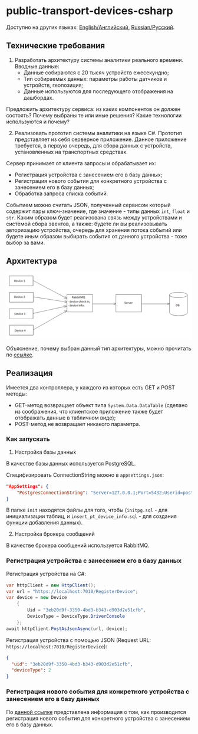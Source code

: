 # public-transport-devices-csharp

Доступно на других языках: [English/Английский](README.md), [Russian/Русский](README.ru.md).

## Технические требования 

1. Разработать архитектуру системы аналитики реального времени. 
Вводные данные: 
    - Данные собираются с 20 тысяч устройств ежесекундно; 
    - Тип собираемых данных: параметры работы датчиков и устройств, геопозиция; 
    - Данные используются для последующего отображения на дашбордах. 

Предложить архитектуру сервиса: из каких компонентов он должен состоять? 
Почему выбраны те или иные решения? 
Какие технологии используются и почему? 

2. Реализовать прототип системы аналитики на языке C#. 
Прототип представляет из себя серверное приложение. 
Данное приложение требуется, в первую очередь, для сбора данных с устройств, установленных на транспортных средствах. 

Сервер принимает от клиента запросы и обрабатывает их: 
- Регистрация устройства с занесением его в базу данных; 
- Регистрация нового события для конкретного устройства с занесением его в базу данных; 
- Обработка запроса списка событий. 

Событием можно считать JSON, полученный сервисом который содержит пары ключ-значение, где значение - типы данных `int`, `float` и `str`. 
Каким образом будет реализована связь между устройствами и системой сбора эвентов, а также: будете ли вы реализовывать авторизацию устройства, очередь для хранения потока событий или будете иным образом выбирать события от данного устройства - тоже выбор за вами. 

## Архитектура 

![MessageQueueArchitecture](docs/img/MessageQueueArchitecture.png)

Объяснение, почему выбран данный тип архитектуры, можно прочитать по [ссылке](docs/architecture.ru.md). 

## Реализация 

Имеется два контроллера, у каждого из которых есть GET и POST методы: 
- GET-метод возвращает объект типа `System.Data.DataTable` (сделано из соображения, что клиентское приложение также будет отображать данные в табличном виде); 
- POST-метод не возвращает никакого параметра. 

### Как запускать 

1. Настройка базы данных 

В качестве базы данных используется PostgreSQL.

Специфизировать ConnectionString можно в `appsettings.json`:

```JSON
"AppSettings": {
    "PostgresConnectionString": "Server=127.0.0.1;Port=5432;Userid=postgres;Password=postgres;Database=postgres"
}
```

В папке `init` находятся файлы для того, чтобы (`initpg.sql` - для инициализации таблиц, и `insert_pt_device_info.sql` - для создания функции добавления данных). 

2. Настройка брокера сообщений 

В качестве брокера сообщений используется RabbitMQ.  

### Регистрация устройства с занесением его в базу данных

Регистрация устройства на C#: 

```C#
var httpClient = new HttpClient(); 
var url = "https://localhost:7010/RegisterDevice"; 
var device = new Device 
    {
        Uid = "3eb20d9f-3350-4bd3-b343-d903d2e51cfb", 
        DeviceType = DeviceType.DriverConsole
    };
await httpClient.PostAsJsonAsync(url, device); 
```

Регистрация устройства с помощью JSON (Request URL: `https://localhost:7010/RegisterDevice`): 

```JSON
{
  "uid": "3eb20d9f-3350-4bd3-b343-d903d2e51cfb",
  "deviceType": 2
}
```

### Регистрация нового события для конкретного устройства с занесением его в базу данных

По [данной ссылке](docs/insertptdi.ru.md) представлена информация о том, как производится регистрация нового события для конкретного устройства с занесением его в базу данных. 

